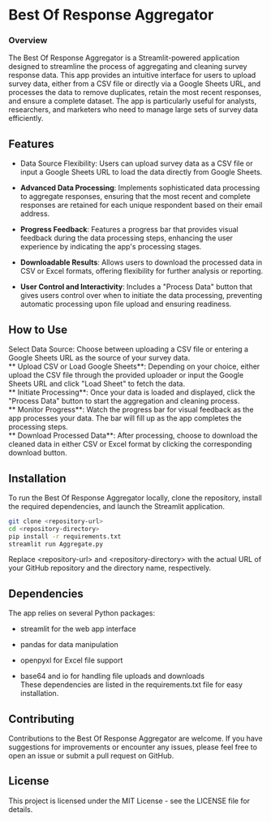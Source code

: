 # Best Of Response Aggregator

### Overview
The Best Of Response Aggregator is a Streamlit-powered application
designed to streamline the process of aggregating and cleaning survey
response data. This app provides an intuitive interface for users to
upload survey data, either from a CSV file or directly via a Google
Sheets URL, and processes the data to remove duplicates, retain the most
recent responses, and ensure a complete dataset. The app is particularly
useful for analysts, researchers, and marketers who need to manage large
sets of survey data efficiently.  

## Features

- Data Source Flexibility: Users can upload survey data as a CSV file or
  input a Google Sheets URL to load the data directly from Google
  Sheets.

- **Advanced Data Processing**: Implements sophisticated data processing
  to aggregate responses, ensuring that the most recent and complete
  responses are retained for each unique respondent based on their email
  address.

- **Progress Feedback**: Features a progress bar that provides visual
  feedback during the data processing steps, enhancing the user
  experience by indicating the app's processing stages.

- **Downloadable Results**: Allows users to download the processed data
  in CSV or Excel formats, offering flexibility for further analysis or
  reporting.

- **User Control and Interactivity**: Includes a "Process Data" button
  that gives users control over when to initiate the data processing,
  preventing automatic processing upon file upload and ensuring
  readiness.  
  
## How to Use
  Select Data Source: Choose between uploading a CSV file or entering a
  Google Sheets URL as the source of your survey data.  
  ** Upload CSV or Load Google Sheets**: Depending on your choice,
  either upload the CSV file through the provided uploader or input the
  Google Sheets URL and click "Load Sheet" to fetch the data.  
  ** Initiate Processing**: Once your data is loaded and displayed,
  click the "Process Data" button to start the aggregation and cleaning
  process.  
  ** Monitor Progress**: Watch the progress bar for visual feedback as
  the app processes your data. The bar will fill up as the app completes
  the processing steps.  
  ** Download Processed Data**: After processing, choose to download the
  cleaned data in either CSV or Excel format by clicking the
  corresponding download button.  
  
## Installation
  To run the Best Of Response Aggregator locally, clone the repository,
  install the required dependencies, and launch the Streamlit
  application.  
  
  ```bash
  git clone <repository-url>
  cd <repository-directory>
  pip install -r requirements.txt
  streamlit run Aggregate.py
  ```
    
  Replace \<repository-url\> and \<repository-directory\> with the
  actual URL of your GitHub repository and the directory name,
  respectively.
  
## Dependencies
  The app relies on several Python packages:

<!-- -->

- streamlit for the web app interface

- pandas for data manipulation

- openpyxl for Excel file support

- base64 and io for handling file uploads and downloads  
  These dependencies are listed in the requirements.txt file for easy
  installation.  

## Contributing
  Contributions to the Best Of Response Aggregator are welcome. If you
  have suggestions for improvements or encounter any issues, please feel
  free to open an issue or submit a pull request on GitHub.  

## License
  This project is licensed under the MIT License - see the LICENSE file
  for details.
